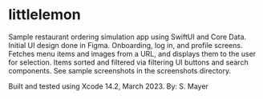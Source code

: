 # littlelemon
Sample restaurant ordering simulation app using SwiftUI and Core Data.
Initial UI design done in Figma.
Onboarding, log in, and profile screens.
Fetches menu items and images from a URL, and displays them to the user for selection.
Items sorted and filtered via filtering UI buttons and search components.
See sample screenshots in the screenshots directory.

Built and tested using Xcode 14.2, March 2023.
By: S. Mayer
